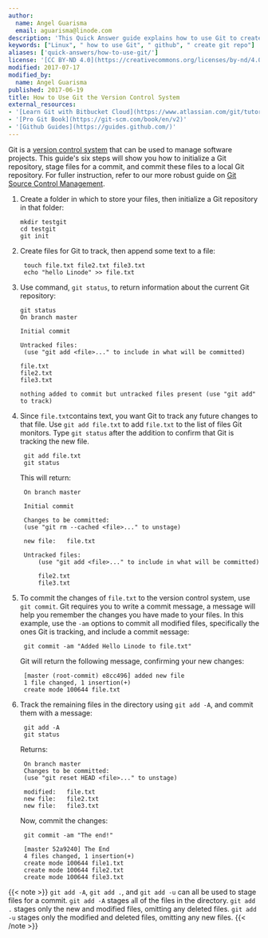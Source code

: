 ```yaml
---
author:
  name: Angel Guarisma
  email: aguarisma@linode.com
description: 'This Quick Answer guide explains how to use Git to create a repository, stage a commit, and then push that commit.'
keywords: ["Linux", " how to use Git", " github", " create git repo"]
aliases: ['quick-answers/how-to-use-git/']
license: '[CC BY-ND 4.0](https://creativecommons.org/licenses/by-nd/4.0)'
modified: 2017-07-17
modified_by:
  name: Angel Guarisma
published: 2017-06-19
title: How to Use Git the Version Control System
external_resources:
- '[Learn Git with Bitbucket Cloud](https://www.atlassian.com/git/tutorials/learn-git-with-bitbucket-cloud)'
- '[Pro Git Book](https://git-scm.com/book/en/v2)'
- '[Github Guides](https://guides.github.com/)'
---
```


Git is a [version control system](https://en.wikipedia.org/wiki/Version_control) that can be used to manage software projects. This guide's six steps will show you how to initialize a Git repository, stage files for a commit, and commit these files to a local Git repository. For fuller instruction, refer to our more robust guide on [Git Source Control Management](/content/development/version-control/how-to-install-git-on-mac-and-windows).

1.  Create a folder in which to store your files, then initialize a Git repository in that folder:

		mkdir testgit
		cd testgit
		git init

2. Create files for Git to track, then append some text to a file:

		touch file.txt file2.txt file3.txt
		echo "hello Linode" >> file.txt

3.  Use command, `git status`, to return information about the current Git repository:

		git status
		On branch master

		Initial commit

		Untracked files:
		 (use "git add <file>..." to include in what will be committed)

		file.txt
		file2.txt
		file3.txt

		nothing added to commit but untracked files present (use "git add" to track)

4. Since `file.txt`contains text, you want Git to track any future changes to that file. Use `git add file.txt` to add `file.txt` to the list of files Git monitors. Type `git status` after the addition to confirm that Git is tracking the new file.

		git add file.txt
		git status

	This will return:

		On branch master

		Initial commit

		Changes to be committed:
		(use "git rm --cached <file>..." to unstage)

		new file:   file.txt

		Untracked files:
			(use "git add <file>..." to include in what will be committed)

			file2.txt
			file3.txt

5. To commit the changes of `file.txt` to the version control system, use `git commit`. Git requires you to write a commit message, a message will help you remember the changes you have made to your files. In this example, use the `-am` options to commit `a`ll modified files, specifically the ones Git is tracking, and include a commit `m`essage:

		git commit -am "Added Hello Linode to file.txt"

    Git will return the following message, confirming your new changes:

		[master (root-commit) e8cc496] added new file
		1 file changed, 1 insertion(+)
		create mode 100644 file.txt

6. Track the remaining files in the directory using `git add -A`, and commit them with a message:

		git add -A
		git status

    Returns:

		On branch master
		Changes to be committed:
		(use "git reset HEAD <file>..." to unstage)

		modified:   file.txt
		new file:   file2.txt
		new file:   file3.txt

    Now, commit the changes:

        git commit -am "The end!"

        [master 52a9240] The End
        4 files changed, 1 insertion(+)
        create mode 100644 file1.txt
        create mode 100644 file2.txt
        create mode 100644 file3.txt

{{< note >}}
`git add -A`, `git add .`, and `git add -u` can all be used to stage files for a commit.
 `git add -A` stages `a`ll of the files in the directory. `git add .` stages only the new and modified files, omitting  any deleted files. `git add -u` stages only the modified and deleted files, omitting any new files.
{{< /note >}}
